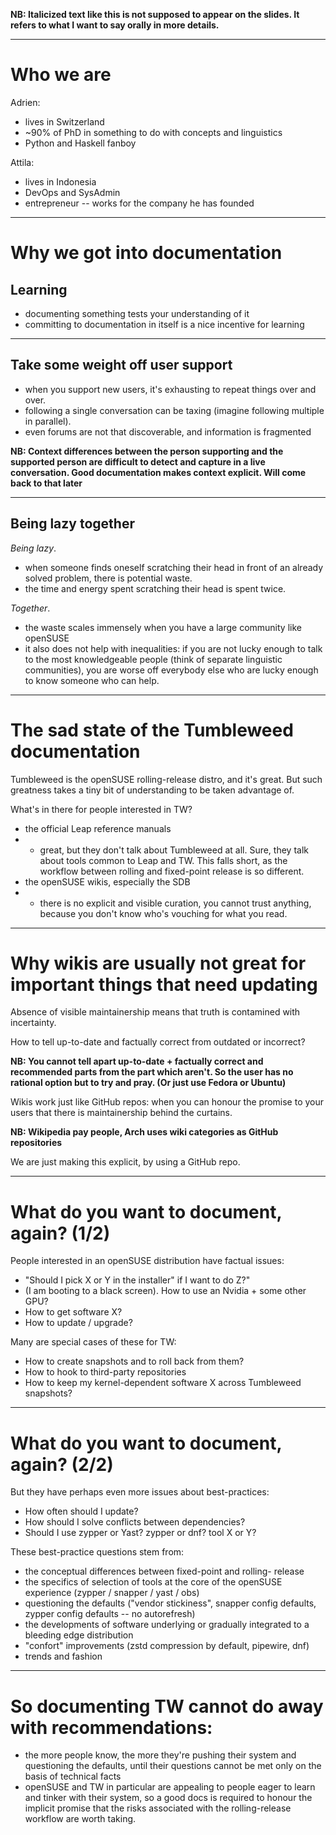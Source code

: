 __NB: Italicized text like this is not supposed to appear on the slides. It refers to what I want to say orally in more details.__

---
# Who we are

Adrien: 
* lives in Switzerland
* ~90% of PhD in something to do with concepts and linguistics
* Python and Haskell fanboy

Attila:
* lives in Indonesia
* DevOps and SysAdmin
* entrepreneur -- works for the company he has founded

---

# Why we got into documentation

## Learning

* documenting something tests your understanding of it
* committing to documentation in itself is a nice incentive for learning

---

## Take some weight off user support

* when you support new users, it's exhausting to repeat things over and over.
* following a single conversation can be taxing (imagine following multiple in parallel).
* even forums are not that discoverable, and information is fragmented

__NB: Context differences between the person supporting and the supported person are difficult to detect and capture in a live conversation. Good documentation makes context explicit. Will come back to that later__

---

## Being lazy together

*Being lazy*. 
* when someone finds oneself scratching their head in front of an already solved problem, there is potential waste. 
* the time and energy spent scratching their head is spent twice.

*Together*. 
* the waste scales immensely when you have a large community like openSUSE
* it also does not help with inequalities: if you are not lucky enough to talk to the most knowledgeable people (think of separate linguistic communities), you are worse off everybody else who are lucky enough to know someone who can help.

---

# The sad state of the Tumbleweed documentation

Tumbleweed is the openSUSE rolling-release distro, and it's great. But such greatness takes a tiny bit of understanding to be taken advantage of. 

What's in there for people interested in TW?
* the official Leap reference manuals
*    * great, but they don't talk about Tumbleweed at all. Sure, they talk about tools common to Leap and TW. This falls short, as the workflow between rolling and fixed-point release is so different.
* the openSUSE wikis, especially the SDB
*    * there is no explicit and visible curation, you cannot trust anything, because you don't know who's vouching for what you read. 

---

# Why wikis are usually not great for important things that need updating

Absence of visible maintainership means that truth is contamined with incertainty.

How to tell up-to-date and factually correct from outdated or incorrect? 

__NB: You cannot tell apart up-to-date + factually correct and recommended parts from the part which aren't. So the user has no rational option but to try and pray. (Or just use Fedora or Ubuntu)__

Wikis work just like GitHub repos: when you can honour the promise to your users that there is maintainership behind the curtains.

__NB: Wikipedia pay people, Arch uses wiki categories as GitHub repositories__

We are just making this explicit, by using a GitHub repo. 

---

# What do you want to document, again? (1/2)

People interested in an openSUSE distribution have factual issues:

* "Should I pick X or Y in the installer" if I want to do Z?"
* (I am booting to a black screen). How to use an Nvidia + some other GPU?
* How to get software X?
* How to update / upgrade?

Many are special cases of these for TW:

* How to create snapshots and to roll back from them?
* How to hook to third-party repositories
* How to keep my kernel-dependent software X across Tumbleweed snapshots?

---

# What do you want to document, again? (2/2)

But they have perhaps even more issues about best-practices:

* How often should I update?
* How should I solve conflicts between dependencies?
* Should I use zypper or Yast? zypper or dnf? tool X or Y?

These best-practice questions stem from:
* the conceptual differences between fixed-point and rolling- release
* the specifics of selection of tools at the core of the openSUSE experience (zypper / snapper / yast / obs)
* questioning the defaults ("vendor stickiness", snapper config defaults, zypper config defaults -- no autorefresh)
* the developments of software underlying or gradually integrated to a bleeding edge distribution
* "confort" improvements (zstd compression by default, pipewire, dnf)
* trends and fashion

---

# So documenting TW cannot do away with recommendations:

* the more people know, the more they're pushing their system and questioning the defaults, until their questions cannot be met only on the basis of technical facts
* openSUSE and TW in particular are appealing to people eager to learn and tinker with their system, so a good docs is required to honour the implicit promise that the risks associated with the rolling-release workflow are worth taking.

